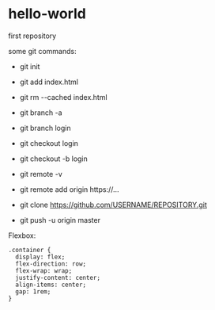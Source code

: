 # hello-world
first repository

some git commands:
* git init
* git add index.html
* git rm --cached index.html

* git branch -a
* git branch login
* git checkout login

* git checkout -b login

* git remote -v
* git remote add origin https://...
* git clone https://github.com/USERNAME/REPOSITORY.git
* git push -u origin master

Flexbox:
```
.container {
  display: flex;
  flex-direction: row;
  flex-wrap: wrap;
  justify-content: center;
  align-items: center;
  gap: 1rem;
}
```
